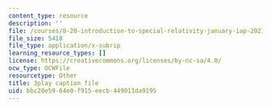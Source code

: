 ```yaml
---
content_type: resource
description: ''
file: /courses/8-20-introduction-to-special-relativity-january-iap-2021/bbc20e5964e0f915eecb449011da9195_6fFfT7LhtPw.srt
file_size: 5418
file_type: application/x-subrip
learning_resource_types: []
license: https://creativecommons.org/licenses/by-nc-sa/4.0/
ocw_type: OCWFile
resourcetype: Other
title: 3play caption file
uid: bbc20e59-64e0-f915-eecb-449011da9195
---
```

